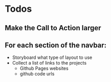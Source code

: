 # Todos

## Make the Call to Action larger

## For each section of the navbar:

- Storyboard what type of layout to use
- Collect a list of links to the projects
  - Github Pages websites
  - github code urls

